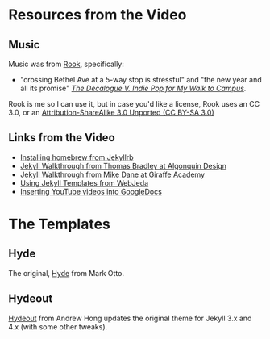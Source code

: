 # Resources from the Video

## Music
Music was from [Rook](http://rookmusic.bandcamp.com), specifically:
- "crossing Bethel Ave at a 5-way stop is stressful" and "the new year and all its promise" _[The Decalogue V. Indie Pop for My Walk to Campus](https://rookmusic.bandcamp.com/album/the-decalogue-v-indie-pop-for-my-walk-to-campus)_.

Rook is me so I can use it, but in case you'd like a license, Rook uses an CC 3.0, or an [Attribution-ShareAlike 3.0 Unported (CC BY-SA 3.0)](https://creativecommons.org/licenses/by-sa/3.0/)


## Links from the Video
- [Installing homebrew from Jekyllrb](https://jekyllrb.com/docs/installation/macos/)
- [Jekyll Walkthrough from Thomas Bradley at Algonquin Design](https://learn-the-web.algonquindesign.ca/topics/jekyll/)
- [Jekyll Walkthrough from Mike Dane at Giraffe Academy](https://www.youtube.com/watch?v=T1itpPvFWHI&list=PLLAZ4kZ9dFpOPV5C5Ay0pHaa0RJFhcmcB)
- [Using Jekyll Templates from WebJeda](https://www.youtube.com/watch?v=bty7LHm14CA&t=12s)
- [Inserting YouTube videos into GoogleDocs](https://www.guidingtech.com/insert-youtube-videos-google-docs/)


# The Templates

## Hyde
The original, [Hyde](https://github.com/poole/hyde) from Mark Otto.

## Hydeout

[Hydeout](https://github.com/fongandrew/hydeout) from Andrew Hong updates the original theme for Jekyll 3.x and 4.x (with some other tweaks).
